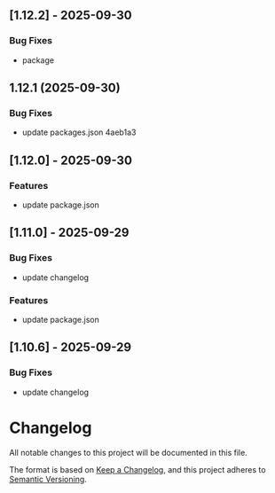 ## [1.12.2] - 2025-09-30

### Bug Fixes
- package

## 1.12.1 (2025-09-30)


### Bug Fixes

* update packages.json 4aeb1a3

## [1.12.0] - 2025-09-30

### Features
- update package.json

## [1.11.0] - 2025-09-29

### Bug Fixes
- update changelog

### Features
- update package.json

## [1.10.6] - 2025-09-29

### Bug Fixes
- update changelog

# Changelog

All notable changes to this project will be documented in this file.

The format is based on [Keep a Changelog](https://keepachangelog.com/en/1.1.0/),
and this project adheres to [Semantic Versioning](https://semver.org/spec/v2.0.0.html).
